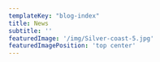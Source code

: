```yaml
---
templateKey: "blog-index"
title: News
subtitle: ''
featuredImage: '/img/Silver-coast-5.jpg'
featuredImagePosition: 'top center'
---
```


